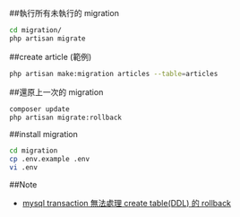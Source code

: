 ##執行所有未執行的 migration
```sh
cd migration/
php artisan migrate
```

##create article (範例)
```sh
php artisan make:migration articles --table=articles
```

##還原上一次的 migration
```sh
composer update
php artisan migrate:rollback
```

##install migration
```sh
cd migration
cp .env.example .env
vi .env
```

##Note
- [mysql transaction 無法處理 create table(DDL) 的 rollback](http://dev.mysql.com/doc/refman/5.7/en/cannot-roll-back.html)